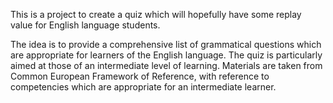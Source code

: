 This is a project to create a quiz which will hopefully have some replay value for English language students. 

The idea is to provide a comprehensive list of grammatical questions which are appropriate for learners of the English language.
The quiz is particularly aimed at those of an intermediate level of learning.
Materials are taken from Common European Framework of Reference, with reference to competencies which are appropriate for an intermediate learner.


